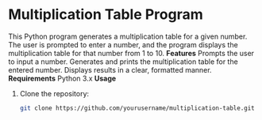 # Multiplication Table Program

This Python program generates a multiplication table for a given number. The user is prompted to enter a number, and the program displays the multiplication table for that number from 1 to 10.
**Features**
Prompts the user to input a number.
Generates and prints the multiplication table for the entered number.
Displays results in a clear, formatted manner.
**Requirements**
Python 3.x
**Usage**

1. Clone the repository:
   ```bash
   git clone https://github.com/yourusername/multiplication-table.git
   
